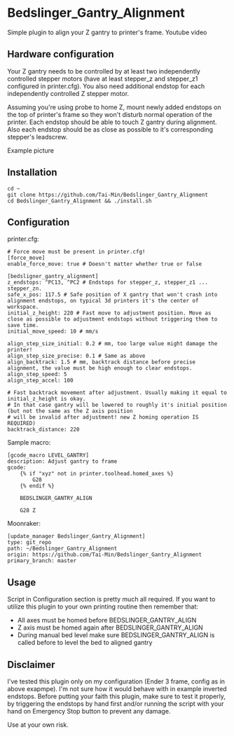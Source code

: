 # Bedslinger_Gantry_Alignment
Simple plugin to align your Z gantry to printer's frame.
<TODO> Youtube video

## Hardware configuration
Your Z gantry needs to be controlled by at least two independently controlled stepper motors (have at least stepper_z and stepper_z1 configured in printer.cfg).
You also need additional endstop for each independently controlled Z stepper motor.

Assuming you're using probe to home Z, mount newly added endstops on the top of printer's frame so they won't disturb normal operation of the printer. Each endstop should be able to touch Z gantry during alignment. Also each endstop should be as close as possible to it's corresponding stepper's leadscrew.

<TODO> Example picture

## Installation
```
cd ~
git clone https://github.com/Tai-Min/Bedslinger_Gantry_Alignment
cd Bedslinger_Gantry_Alignment && ./install.sh
```

## Configuration
printer.cfg:
```
# Force move must be present in printer.cfg!
[force_move]
enable_force_move: true # Doesn't matter whether true or false

[bedsligner_gantry_alignment]
z_endstops: ^PC13, ^PC2 # Endstops for stepper_z, stepper_z1 ... stepper_zn.
safe_x_pos: 117.5 # Safe position of X gantry that won't crash into alignment endstops, on typical 3d printers it's the center of workspace.
initial_z_height: 220 # Fast move to adjustment position. Move as close as possible to adjustment endstops without triggering them to save time.
initial_move_speed: 10 # mm/s

align_step_size_initial: 0.2 # mm, too large value might damage the printer!
align_step_size_precise: 0.1 # Same as above
align_backtrack: 1.5 # mm, backtrack distance before precise alignment, the value must be high enough to clear endstops.
align_step_speed: 5
align_step_accel: 100

# Fast backtrack movement after adjustment. Usually making it equal to initial_z_height is okay.
# In that case gantry will be lowered to roughly it's initial position (but not the same as the Z axis position
# will be invalid after adjustment! new Z homing operation IS REQUIRED)
backtrack_distance: 220 
```

Sample macro:
```
[gcode_macro LEVEL_GANTRY]
description: Adjust gantry to frame
gcode:
    {% if "xyz" not in printer.toolhead.homed_axes %}
        G28
    {% endif %}

    BEDSLINGER_GANTRY_ALIGN

    G28 Z
```

Moonraker:
```
[update_manager Bedslinger_Gantry_Alignment]
type: git_repo
path: ~/Bedslinger_Gantry_Alignment
origin: https://github.com/Tai-Min/Bedslinger_Gantry_Alignment
primary_branch: master
```

## Usage
Script in Configuration section is pretty much all required. If you want to utilize this plugin to your own printing routine then remember that:
* All axes must be homed before BEDSLINGER_GANTRY_ALIGN
* Z axis must be homed again after BEDSLINGER_GANTRY_ALIGN
* During manual bed level make sure BEDSLINGER_GANTRY_ALIGN is called before to level the bed to aligned gantry

## Disclaimer
I've tested this plugin only on my configuration (Ender 3 frame, config as in above exapmpe). 
I'm not sure how it would behave with in example inverted endstops. Before putting your faith this plugin, make sure to test it properly, by triggering the endstops by hand first and/or running the script with your hand on Emergency Stop button to prevent any damage. 

Use at your own risk.
